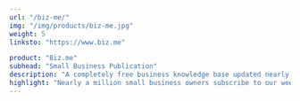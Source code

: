 ```yaml
---
url: "/biz-me/"
img: "/img/products/biz-me.jpg"
weight: 5
linksto: "https://www.biz.me"

product: "Biz.me"
subhead: "Small Business Publication"
description: "A completely free business knowledge base updated nearly everyday. Featuring articles, professional interviews, and business profiles, Biz.me is an invaluable resource with a wealth of knowledge."
highlight: "Nearly a million small business owners subscribe to our weekly newsletter featuring sponsored and quality-curated content."
---
```

